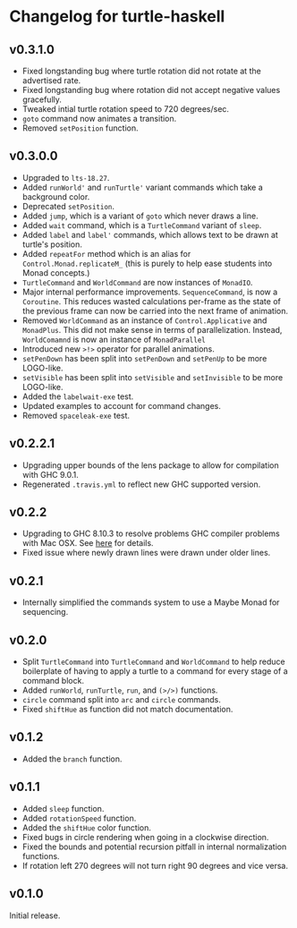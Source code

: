# Changelog for turtle-haskell

## v0.3.1.0

* Fixed longstanding bug where turtle rotation did not 
  rotate at the advertised rate.
* Fixed longstanding bug where rotation did not accept negative
  values gracefully.
* Tweaked intial turtle rotation speed to 720 degrees/sec.
* `goto` command now animates a transition.
* Removed `setPosition` function.

## v0.3.0.0

* Upgraded to `lts-18.27`.
* Added `runWorld'` and `runTurtle'` variant commands which take a background color.
* Deprecated `setPosition`.
* Added `jump`, which is a variant of `goto` which never draws a line.
* Added `wait` command, which is a `TurtleCommand` variant of `sleep`.
* Added `label` and `label'` commands, which allows text to be drawn at turtle's position.
* Added `repeatFor` method which is an alias for `Control.Monad.replicateM_` (this is purely 
  to help ease students into Monad concepts.)
* `TurtleCommand` and `WorldCommand` are now instances of `MonadIO`.
* Major internal performance improvements. `SequenceCommand`, is now a `Coroutine`. 
  This reduces wasted calculations per-frame as the state of the previous frame 
  can now be carried into the next frame of animation.
* Removed `WorldCommand` as an instance of `Control.Applicative` and `MonadPlus`. This did not
  make sense in terms of parallelization. Instead, `WorldComamnd` is now an instance of `MonadParallel`
* Introduced new `>!>` operator for parallel animations.
* `setPenDown` has been split into `setPenDown` and `setPenUp` to be more LOGO-like.
* `setVisible` has been split into `setVisible` and `setInvisible` to be more LOGO-like.
* Added the `labelwait-exe` test.
* Updated examples to account for command changes.
* Removed `spaceleak-exe` test.

## v0.2.2.1

* Upgrading upper bounds of the lens package to allow for compilation with GHC
  9.0.1.
* Regenerated `.travis.yml` to reflect new GHC supported version.

## v0.2.2

* Upgrading to GHC 8.10.3 to resolve problems GHC compiler problems with Mac 
OSX. See [here](https://gitlab.haskell.org/ghc/ghc/-/issues/18446) for details.
* Fixed issue where newly drawn lines were drawn under older lines.

## v0.2.1

* Internally simplified the commands system to use a Maybe Monad for sequencing.

## v0.2.0

* Split `TurtleCommand` into `TurtleCommand` and `WorldCommand` to help reduce
  boilerplate of having to apply a turtle to a command for every stage of a
  command block.
* Added `runWorld`, `runTurtle`, `run`, and `(>/>)` functions.
* `circle` command split into `arc` and `circle` commands.
* Fixed `shiftHue` as function did not match documentation.

## v0.1.2

* Added the `branch` function.

## v0.1.1

* Added `sleep` function.
* Added `rotationSpeed` function.
* Added the `shiftHue` color function.
* Fixed bugs in circle rendering when going in a clockwise direction.
* Fixed the bounds and potential recursion pitfall in internal normalization
  functions.
* If rotation left 270 degrees will not turn right 90 degrees and vice versa.

## v0.1.0

Initial release.
